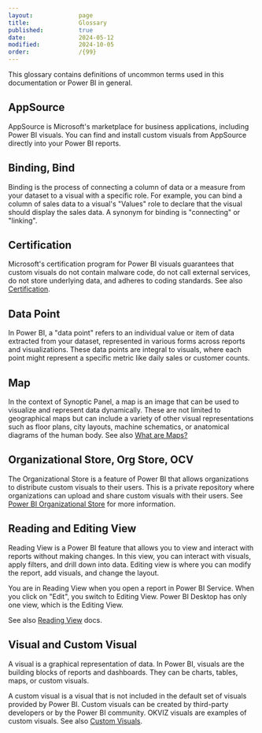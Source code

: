 ```yaml
---
layout:             page
title:              Glossary
published:          true
date:               2024-05-12
modified:           2024-10-05
order:              /{99}
---
```


This glossary contains definitions of uncommon terms used in this documentation or Power BI in general.

## AppSource

AppSource is Microsoft's marketplace for business applications, including Power BI visuals. You can find and install custom visuals from AppSource directly into your Power BI reports.

## Binding, Bind

Binding is the process of connecting a column of data or a measure from your dataset to a visual with a specific role. For example, you can bind a column of sales data to a visual's "Values" role to declare that the visual should display the sales data. A synonym for binding is "connecting" or "linking".

## Certification

Microsoft's certification program for Power BI visuals guarantees that custom visuals do not contain malware code, do not call external services, do not store underlying data, and adheres to coding standards. See also [Certification](./get-started/certification.md).


## Data Point

In Power BI, a "data point" refers to an individual value or item of data extracted from your dataset, represented in various forms across reports and visualizations. These data points are integral to visuals, where each point might represent a specific metric like daily sales or customer counts.

## Map

In the context of Synoptic Panel, a map is an image that can be used to visualize and represent data dynamically. These are not limited to geographical maps but can include a variety of other visual representations such as floor plans, city layouts, machine schematics, or anatomical diagrams of the human body. See also [What are Maps?](./synoptic-panel/concepts/maps/index.md)

## Organizational Store, Org Store, OCV

The Organizational Store is a feature of Power BI that allows organizations to distribute custom visuals to their users. This is a private repository where organizations can upload and share custom visuals with their users. See  [Power BI Organizational Store](./get-started/org-store.md) for more information.

## Reading and Editing View

Reading View is a Power BI feature that allows you to view and interact with reports without making changes. In this view, you can interact with visuals, apply filters, and drill down into data. Editing view is where you can modify the report, add visuals, and change the layout. 

You are in Reading View when you open a report in Power BI Service. When you click on "Edit", you switch to Editing View. Power BI Desktop has only one view, which is the Editing View.

See also [Reading View](https://learn.microsoft.com/en-us/power-bi/consumer/end-user-reading-view#reading-view) docs.

## Visual and Custom Visual

A visual is a graphical representation of data. In Power BI, visuals are the building blocks of reports and dashboards. They can be charts, tables, maps, or custom visuals.

A custom visual is a visual that is not included in the default set of visuals provided by Power BI. Custom visuals can be created by third-party developers or by the Power BI community. OKVIZ visuals are examples of custom visuals. See also [Custom Visuals](./get-started/custom-visuals.md).
